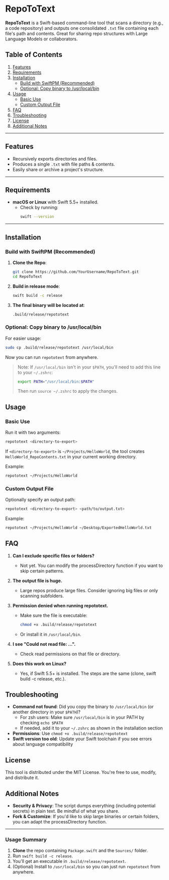 # RepoToText

**RepoToText** is a Swift-based command-line tool that scans a directory (e.g., a code repository) and outputs one consolidated `.txt` file containing each file's path and contents. Great for sharing repo structures with Large Language Models or collaborators.

## Table of Contents

1. [Features](#features)  
2. [Requirements](#requirements)  
3. [Installation](#installation)  
    - [Build with SwiftPM (Recommended)](#build-with-swiftpm-recommended)  
    - [Optional: Copy binary to /usr/local/bin](#optional-copy-binary-to-usrlocalbin)  
4. [Usage](#usage)  
    - [Basic Use](#basic-use)  
    - [Custom Output File](#custom-output-file)  
5. [FAQ](#faq)  
6. [Troubleshooting](#troubleshooting)  
7. [License](#license)  
8. [Additional Notes](#additional-notes)

---

## Features

- Recursively exports directories and files.  
- Produces a single `.txt` with file paths & contents.  
- Easily share or archive a project's structure.  

---

## Requirements

- **macOS or Linux** with Swift 5.5+ installed.  
  - Check by running:  
    ```bash
    swift --version
    ```

---

## Installation

### Build with SwiftPM (Recommended)

1. **Clone the Repo**:
   ```bash
   git clone https://github.com/YourUsername/RepoToText.git
   cd RepoToText
   ```

2. **Build in release mode**:
   ```bash
   swift build -c release
   ```

3. **The final binary will be located at**:
   ```bash
   .build/release/repototext
   ```

### Optional: Copy binary to /usr/local/bin

For easier usage:

```zsh
sudo cp .build/release/repototext /usr/local/bin
```

Now you can run `repototext` from anywhere.

> Note: If `/usr/local/bin` isn't in your `$PATH`, you'll need to add this line to your `~/.zshrc`:
> ```zsh
> export PATH="/usr/local/bin:$PATH"
> ```
> Then run `source ~/.zshrc` to apply the changes.

## Usage

### Basic Use

Run it with two arguments:

```bash
repototext <directory-to-export>
```

If `<directory-to-export>` is `~/Projects/HelloWorld`, the tool creates `HelloWorld_RepoContents.txt` in your current working directory.

Example:
```bash
repototext ~/Projects/HelloWorld
```

### Custom Output File

Optionally specify an output path:

```bash
repototext <directory-to-export> <path/to/output.txt>
```

Example:
```bash
repototext ~/Projects/HelloWorld ~/Desktop/ExportedHelloWorld.txt
```

## FAQ

1. **Can I exclude specific files or folders?**
   - Not yet. You can modify the processDirectory function if you want to skip certain patterns.

2. **The output file is huge.**
   - Large repos produce large files. Consider ignoring big files or only scanning subfolders.

3. **Permission denied when running repototext.**
   - Make sure the file is executable:
     ```bash
     chmod +x .build/release/repototext
     ```
   - Or install it in `/usr/local/bin`.

4. **I see "Could not read file: …".**
   - Check read permissions on that file or directory.

5. **Does this work on Linux?**
   - Yes, if Swift 5.5+ is installed. The steps are the same (clone, swift build -c release, etc.).

## Troubleshooting

- **Command not found**: Did you copy the binary to `/usr/local/bin` (or another directory in your `$PATH`)?
  - For zsh users: Make sure `/usr/local/bin` is in your PATH by checking `echo $PATH`
  - If needed, add it to your `~/.zshrc` as shown in the installation section
- **Permissions**: Use `chmod +x .build/release/repototext`
- **Swift version too old**: Update your Swift toolchain if you see errors about language compatibility

## License

This tool is distributed under the MIT License. You're free to use, modify, and distribute it.

## Additional Notes

- **Security & Privacy**: The script dumps everything (including potential secrets) in plain text. Be mindful of what you share.
- **Fork & Customize**: If you'd like to skip large binaries or certain folders, you can adapt the processDirectory function.

---

### **Usage Summary**

1. **Clone** the repo containing `Package.swift` and the `Sources/` folder.  
2. Run `swift build -c release`.  
3. You'll get an executable in `.build/release/repototext`.  
4. (Optional) Install to `/usr/local/bin` so you can just run `repototext` from anywhere.
